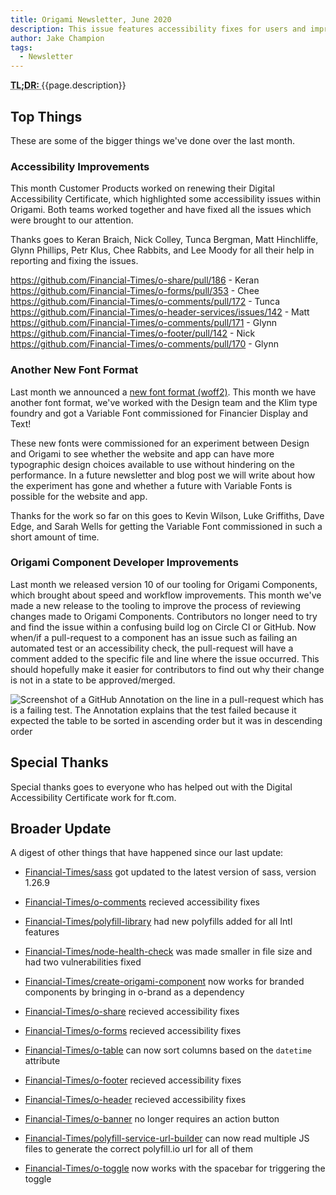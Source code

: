 ```yaml
---
title: Origami Newsletter, June 2020
description: This issue features accessibility fixes for users and improvements for developers.
author: Jake Champion
tags:
  - Newsletter
---
```


<abbr title="Too long; didn't read">
	<strong>
	TL;DR:
	</strong>
</abbr> {{page.description}}

## Top Things

These are some of the bigger things we've done over the last month.

### Accessibility Improvements

This month Customer Products worked on renewing their Digital Accessibility Certificate, which highlighted some accessibility issues within Origami. Both teams worked together and have fixed all the issues which were brought to our attention.

Thanks goes to Keran Braich, Nick Colley, Tunca Bergman, Matt Hinchliffe, Glynn Phillips, Petr Klus, Chee Rabbits, and Lee Moody for all their help in reporting and fixing the issues.

https://github.com/Financial-Times/o-share/pull/186 - Keran
https://github.com/Financial-Times/o-forms/pull/353 - Chee
https://github.com/Financial-Times/o-comments/pull/172 - Tunca
https://github.com/Financial-Times/o-header-services/issues/142 - Matt
https://github.com/Financial-Times/o-comments/pull/171 - Glynn
https://github.com/Financial-Times/o-footer/pull/142 - Nick
https://github.com/Financial-Times/o-comments/pull/170 - Glynn

### Another New Font Format

Last month we announced a [new font format (woff2)](https://origami.ft.com/blog/2020/06/01/newsletter/#a-new-font-format). This month we have another font format, we've worked with the Design team and the Klim type foundry and got a Variable Font commissioned for Financier Display and Text!

These new fonts were commissioned for an experiment between Design and Origami to see whether the website and app can have more typographic design choices available to use without hindering on the performance. In a future newsletter and blog post we will write about how the experiment has gone and whether a future with Variable Fonts is possible for the website and app.

Thanks for the work so far on this goes to Kevin Wilson, Luke Griffiths, Dave Edge, and Sarah Wells for getting the Variable Font commissioned in such a short amount of time.

### Origami Component Developer Improvements

Last month we released version 10 of our tooling for Origami Components, which brought about speed and workflow improvements. This month we've made a new release to the tooling to improve the process of reviewing changes made to Origami Components. Contributors no longer need to try and find the issue within a confusing build log on Circle CI or GitHub. Now when/if a pull-request to a component has an issue such as failing an automated test or an accessibility check, the pull-request will have a comment added to the specific file and line where the issue occurred. This should hopefully make it easier for contributors to find out why their change is not in a state to be approved/merged.

<image src="https://user-images.githubusercontent.com/1569131/86256449-3f5e3c00-bbb0-11ea-9b53-4d09c4b4802e.png" alt="Screenshot of a GitHub Annotation on the line in a pull-request which has is a failing test. The Annotation explains that the test failed because it expected the table to be sorted in ascending order but it was in descending order" />

## Special Thanks

Special thanks goes to everyone who has helped out with the Digital Accessibility Certificate work for ft.com.

## Broader Update

A digest of other things that have happened since our last update:

- [Financial-Times/sass](https://github.com/repos/Financial-Times/sass) got updated to the latest version of sass, version 1.26.9

- [Financial-Times/o-comments](https://github.com/repos/Financial-Times/o-comments) recieved accessibility fixes

- [Financial-Times/polyfill-library](https://github.com/repos/Financial-Times/polyfill-library) had new polyfills added for all Intl features

- [Financial-Times/node-health-check](https://github.com/repos/Financial-Times/node-health-check) was made smaller in file size and had two vulnerabilities fixed

- [Financial-Times/create-origami-component](https://github.com/repos/Financial-Times/create-origami-component) now works for branded components by bringing in o-brand as a dependency

- [Financial-Times/o-share](https://github.com/repos/Financial-Times/o-share) recieved accessibility fixes

- [Financial-Times/o-forms](https://github.com/repos/Financial-Times/o-forms) recieved accessibility fixes

- [Financial-Times/o-table](https://github.com/repos/Financial-Times/o-table) can now sort columns based on the `datetime` attribute

- [Financial-Times/o-footer](https://github.com/repos/Financial-Times/o-footer) recieved accessibility fixes

- [Financial-Times/o-header](https://github.com/repos/Financial-Times/o-header) recieved accessibility fixes

- [Financial-Times/o-banner](https://github.com/repos/Financial-Times/o-banner) no longer requires an action button

- [Financial-Times/polyfill-service-url-builder](https://github.com/repos/Financial-Times/polyfill-service-url-builder) can now read multiple JS files to generate the correct polyfill.io url for all of them

- [Financial-Times/o-toggle](https://github.com/repos/Financial-Times/o-toggle) now works with the spacebar for triggering the toggle

